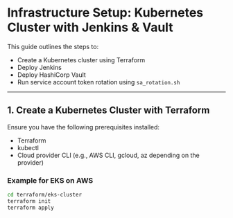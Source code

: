# Infrastructure Setup: Kubernetes Cluster with Jenkins & Vault

This guide outlines the steps to:

- Create a Kubernetes cluster using Terraform
- Deploy Jenkins
- Deploy HashiCorp Vault
- Run service account token rotation using `sa_rotation.sh`

---

## 1. Create a Kubernetes Cluster with Terraform

Ensure you have the following prerequisites installed:

- Terraform
- kubectl
- Cloud provider CLI (e.g., AWS CLI, gcloud, az depending on the provider)

### Example for EKS on AWS

```bash
cd terraform/eks-cluster
terraform init
terraform apply
